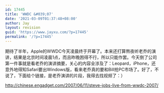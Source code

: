 ```yaml
---
id: 17445
title: 'WWDC &#039;07'
date: '2021-03-09T01:37:48+08:00'
author: Jay
layout: revision
guid: 'https://www.jayxu.com/?p=17445'
permalink: '/?p=17445'
---
```


期待了半年，Apple的WWDC今天凌晨终于开幕了。本来还打算熬夜听老乔的演讲，结果是北京时间凌晨1点，而且昨晚困得不行，所以只能作罢。今天倒了公司第一件事就是看老乔的演讲摘要，关心的内容全涉及了：Leopard，iPhone，还意外地得知Safari要出Windows版，看来老乔真的要和Bill抢PC市场了。好了，不说了，下面给个链接，是老乔演讲的片段，我得去找视频了：）

http://chinese.engadget.com/2007/06/11/steve-jobs-live-from-wwdc-2007/